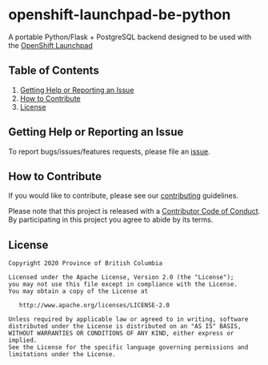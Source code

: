 # openshift-launchpad-be-python

A portable Python/Flask + PostgreSQL backend designed to be used with the [OpenShift Launchpad](https://github.com/bcgov/openshift-launchpad)

## Table of Contents

1. [Getting Help or Reporting an Issue](#getting-help-or-reporting-an-issue)
1. [How to Contribute](#how-to-contribute)
1. [License](#license)

## Getting Help or Reporting an Issue

To report bugs/issues/features requests, please file an [issue](https://github.com/bcgov/openshift-launchpad-fe-react/issues).

## How to Contribute

If you would like to contribute, please see our [contributing](CONTRIBUTING.md) guidelines.

Please note that this project is released with a [Contributor Code of Conduct](CODE-OF-CONDUCT.md). By participating in this project you agree to abide by its terms.

## License

    Copyright 2020 Province of British Columbia

    Licensed under the Apache License, Version 2.0 (the "License");
    you may not use this file except in compliance with the License.
    You may obtain a copy of the License at

       http://www.apache.org/licenses/LICENSE-2.0

    Unless required by applicable law or agreed to in writing, software
    distributed under the License is distributed on an "AS IS" BASIS,
    WITHOUT WARRANTIES OR CONDITIONS OF ANY KIND, either express or implied.
    See the License for the specific language governing permissions and
    limitations under the License.

